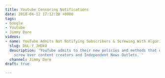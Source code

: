 ```yaml
---
title: Youtube Censoring Notifications
date: 2018-04-12 17:12:20 +0000
tags:
- Google
- Youtube
- Jimmy Dore
videos:
- name: YouTube Admits Not Notifying Subscribers & Screwing With Algorithms
  slug: DbL-Y_JHDkU
  description: 'YouTube admits to their new policies and methods that deliberately
    screw over content creators and Independent News Outlets. '
  channel: Jimmy Dore
draft: true

---
```

